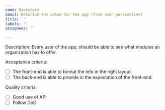 ```yaml
---
name: Userstory
about: Describe the value for the app (from user perspective)
title: ''
labels: ''
assignees: ''

---
```


Description:
Every user of the app, should be able to see what modules an organization has to offer.

Acceptance criteria:

- [ ] The front-end is able to format the info in the right layout.
- [ ] The back-end is able to provide in the expectation of the front-end.

Quality criteria:
- [ ] Good use of API
- [ ] Follow DoD
